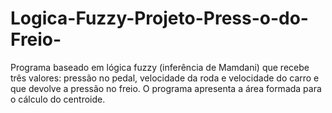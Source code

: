 # Logica-Fuzzy-Projeto-Press-o-do-Freio-
Programa baseado em lógica fuzzy (inferência de Mamdani) que recebe três valores: pressão no pedal, velocidade da roda e velocidade do carro e que devolve a pressão no freio. O programa apresenta a área formada para o cálculo do centroide.
